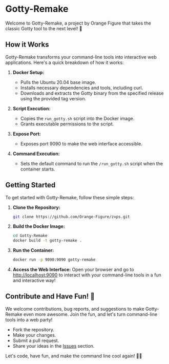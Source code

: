 # Gotty-Remake

Welcome to Gotty-Remake, a project by Orange Figure that takes the classic Gotty tool to the next level! 🚀

## How it Works

Gotty-Remake transforms your command-line tools into interactive web applications. Here's a quick breakdown of how it works:

1. **Docker Setup:**
   - Pulls the Ubuntu 20.04 base image.
   - Installs necessary dependencies and tools, including curl.
   - Downloads and extracts the Gotty binary from the specified release using the provided tag version.

2. **Script Execution:**
   - Copies the `run_gotty.sh` script into the Docker image.
   - Grants executable permissions to the script.

3. **Expose Port:**
   - Exposes port 9090 to make the web interface accessible.

4. **Command Execution:**
   - Sets the default command to run the `/run_gotty.sh` script when the container starts.

## Getting Started

To get started with Gotty-Remake, follow these simple steps:

1. **Clone the Repository:**
   ```bash
   git clone https://github.com/Orange-Figure/zvps.git
   ```

2. **Build the Docker Image:**
   ```bash
   cd Gotty-Remake
   docker build -t gotty-remake .
   ```

3. **Run the Container:**
   ```bash
   docker run -p 9090:9090 gotty-remake
   ```

4. **Access the Web Interface:**
   Open your browser and go to [http://localhost:9090](http://localhost:8080) to interact with your command-line tools in a fun and interactive way!

## Contribute and Have Fun! 🎉

We welcome contributions, bug reports, and suggestions to make Gotty-Remake even more awesome. Join the fun, and let's turn command-line tools into a web party!

- Fork the repository.
- Make your changes.
- Submit a pull request.
- Share your ideas in the [Issues](https://github.com/Foxytouxxx/Gotty-Remake/issues) section.

Let's code, have fun, and make the command line cool again! 🤖🎉
